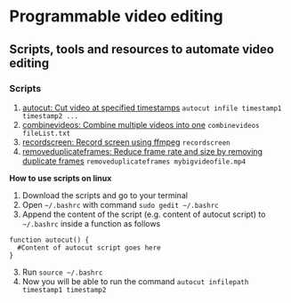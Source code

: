 # Programmable video editing
## Scripts, tools and resources to automate video editing

### Scripts

1. [autocut: Cut video at specified timestamps](/autocut.sh)  `autocut infile timestamp1 timestamp2 ...`
2. [combinevideos: Combine multiple videos into one](/combinevideos.sh) `combinevideos fileList.txt`
3. [recordscreen: Record screen using ffmpeg](/recordscreen.sh) `recordscreen`
4. [removeduplicateframes: Reduce frame rate and size by removing duplicate frames](/removeduplicateframes.sh) `removeduplicateframes mybigvideofile.mp4`

**How to use scripts on linux**

1. Download the scripts and go to your terminal
2. Open `~/.bashrc`  with command `sudo gedit ~/.bashrc`
3. Append the content of the script (e.g. content of autocut script) to `~/.bashrc` inside a function as follows
```
function autocut() {
  #Content of autocut script goes here
}
```
3. Run `source ~/.bashrc`
4. Now you will be able to run the command `autocut infilepath timestamp1 timestamp2`
